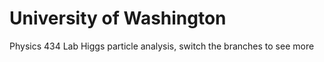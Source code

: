 # University of Washington
Physics 434 Lab
Higgs particle analysis, switch the branches to see more
